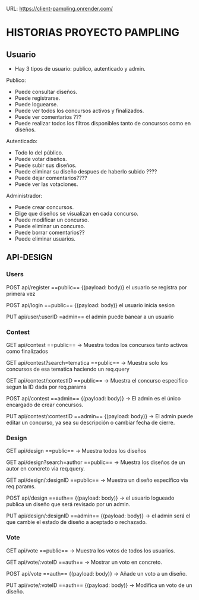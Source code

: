 URL: https://client-pampling.onrender.com/

# HISTORIAS PROYECTO PAMPLING

## Usuario

- Hay 3 tipos de usuario: publico, autenticado y admin.

Publico:

- Puede consultar diseños.
- Puede registrarse.
- Puede loguearse.
- Puede ver todos los concursos activos y finalizados.
- Puede ver comentarios ???
- Puede realizar todos los filtros disponibles tanto de concursos como en diseños.

Autenticado:

- Todo lo del público.
- Puede votar diseños.
- Puede subir sus diseños.
- Puede eliminar su diseño despues de haberlo subido ????
- Puede dejar comentarios????
- Puede ver las votaciones.

Administrador:

- Puede crear concursos.
- Elige que diseños se visualizan en cada concurso.
- Puede modificar un concurso.
- Puede eliminar un concurso.
- Puede borrar comentarios??
- Puede eliminar usuarios.

## API-DESIGN

### Users

POST api/register ==public== {(payload: body)} el usuario se registra por primera vez

POST api/login ==public== {(payload: body)} el usuario inicia sesion

PUT api/user/:userID =admin== el admin puede banear a un usuario

### Contest

GET api/contest ==public== -> Muestra todos los concursos tanto activos como finalizados

GET api/contest?search=tematica ==public== -> Muestra solo los concursos de esa tematica haciendo un req.query

GET api/contest/:contestID ==public== -> Muestra el concurso especifico segun la ID dada por req.params

POST api/contest ==admin== {(payload: body)} -> El admin es el único encargado de crear concursos.

PUT api/contest/:contestID ==admin== {(payload: body)} -> El admin puede editar un concurso, ya sea su descripción o cambiar fecha de cierre.

### Design

GET api/design ==public== -> Muestra todos los diseños

GET api/design?search=author ==public== -> Muestra los diseños de un autor en concreto via req.query.

GET api/design/:designID ==public== -> Muestra un diseño específico via req.params.

POST api/design ==auth== {(payload: body)} -> el usuario logueado publica un diseño que será revisado por un admin.

PUT api/design/:designID ==admin== {(payload: body)} -> el admin será el que cambie el estado de diseño a aceptado o rechazado.

### Vote

GET api/vote ==public== -> Muestra los votos de todos los usuarios.

GET api/vote/:voteID ==auth== -> Mostrar un voto en concreto.

POST api/vote ==auth== {(payload: body)} -> Añade un voto a un diseño.

PUT api/vote/:voteID ==auth== {(payload: body)} -> Modifica un voto de un diseño.
